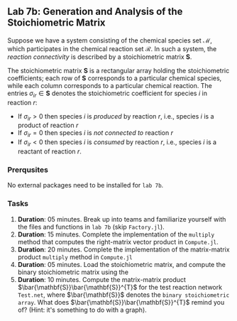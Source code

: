 ## Lab 7b: Generation and Analysis of the Stoichiometric Matrix
Suppose we have a system consisting of the chemical species set $\mathcal{M}$, which participates in the chemical reaction set $\mathcal{R}$. In such a system, the _reaction connectivity_ is described by a stoichiometric matrix $\mathbf{S}$. 

The stoichiometric matrix $\mathbf{S}$ is a rectangular array holding the stoichiometric coefficients; each row of $\mathbf{S}$ corresponds to a particular chemical species, while each column corresponds to a particular chemical reaction. The entries $\sigma_{ir}\in\mathbf{S}$ denotes the stoichiometric coefficient for species $i$ in reaction $r$:
* If $\sigma_{ir}>0$ then species $i$ is _produced_ by reaction $r$, i.e., species $i$ is a product of reaction $r$ 
* If $\sigma_{ir}=0$ then species $i$ is _not connected to_ reaction $r$
* If $\sigma_{ir}<0$ then species $i$ is _consumed_ by reaction $r$, i.e., species $i$ is a reactant of reaction $r$.

### Prerqusites
No external packages need to be installed for `lab 7b`.

### Tasks
1. __Duration__: 05 minutes. Break up into teams and familiarize yourself with the files and functions in `lab 7b` (skip `Factory.jl`). 
1. __Duration__: 15 minutes. Complete the implementation of the `multiply` method that computes the right-matrix vector product in `Compute.jl`. 
1. __Duration__: 20 minutes. Complete the implementation of the matrix-matrix product `multiply` method in `Compute.jl`
1. __Duration__: 05 minutes. Load the stoichiometric matrix, and compute the binary stoichiometric matrix using the 
1. __Duration__: 10 minutes. Compute the matrix-matrix product $\bar{\mathbf{S}}\bar{\mathbf{S}}^{T}$ for the test reaction network 
`Test.net`, where $\bar{\mathbf{S}}$ denotes the `binary stoichiometric array`. What does $\bar{\mathbf{S}}\bar{\mathbf{S}}^{T}$ remind you of? (Hint: it's something to do with a graph).